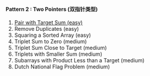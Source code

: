 #### Pattern 2 : Two Pointers (双指针类型)
1. [Pair with Target Sum (easy)](https://leetcode.com/problems/two-sum/)
2. Remove Duplicates (easy)
3. Squaring a Sorted Array (easy)
4. Triplet Sum to Zero (medium)
5. Triplet Sum Close to Target (medium)
6. Triplets with Smaller Sum (medium)
7. Subarrays with Product Less than a Target (medium)
8. Dutch National Flag Problem (medium)
